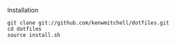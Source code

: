 Installation

    git clone git://github.com/kenwmitchell/dotfiles.git
    cd dotfiles
    source install.sh
